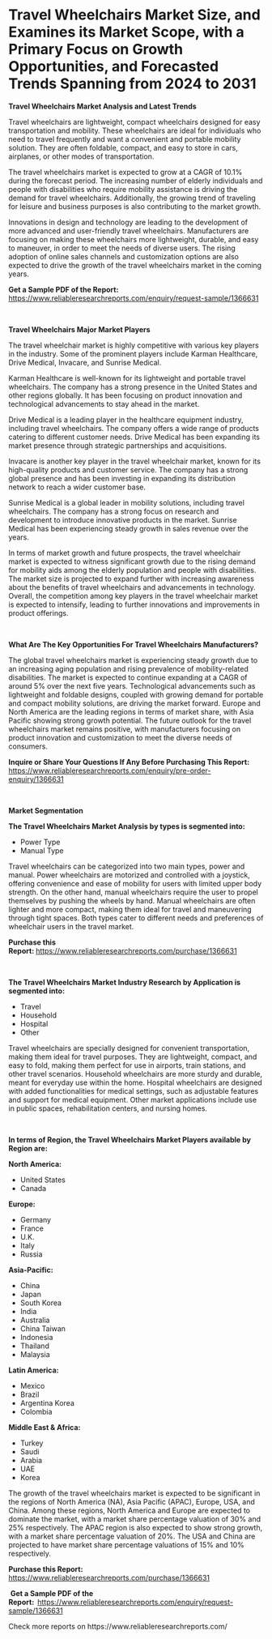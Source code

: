 <p><h1>Travel Wheelchairs Market Size, and Examines its Market Scope, with a Primary Focus on Growth Opportunities, and Forecasted Trends Spanning from 2024 to 2031</h1></p><p><strong>Travel Wheelchairs Market Analysis and Latest Trends</strong></p>
<p><p>Travel wheelchairs are lightweight, compact wheelchairs designed for easy transportation and mobility. These wheelchairs are ideal for individuals who need to travel frequently and want a convenient and portable mobility solution. They are often foldable, compact, and easy to store in cars, airplanes, or other modes of transportation.</p><p>The travel wheelchairs market is expected to grow at a CAGR of 10.1% during the forecast period. The increasing number of elderly individuals and people with disabilities who require mobility assistance is driving the demand for travel wheelchairs. Additionally, the growing trend of traveling for leisure and business purposes is also contributing to the market growth.</p><p>Innovations in design and technology are leading to the development of more advanced and user-friendly travel wheelchairs. Manufacturers are focusing on making these wheelchairs more lightweight, durable, and easy to maneuver, in order to meet the needs of diverse users. The rising adoption of online sales channels and customization options are also expected to drive the growth of the travel wheelchairs market in the coming years.</p></p>
<p><strong>Get a Sample PDF of the Report:&nbsp;</strong> <a href="https://www.reliableresearchreports.com/enquiry/request-sample/1366631">https://www.reliableresearchreports.com/enquiry/request-sample/1366631</a></p>
<p>&nbsp;</p>
<p><strong>Travel Wheelchairs Major Market Players</strong></p>
<p><p>The travel wheelchair market is highly competitive with various key players in the industry. Some of the prominent players include Karman Healthcare, Drive Medical, Invacare, and Sunrise Medical.</p><p>Karman Healthcare is well-known for its lightweight and portable travel wheelchairs. The company has a strong presence in the United States and other regions globally. It has been focusing on product innovation and technological advancements to stay ahead in the market.</p><p>Drive Medical is a leading player in the healthcare equipment industry, including travel wheelchairs. The company offers a wide range of products catering to different customer needs. Drive Medical has been expanding its market presence through strategic partnerships and acquisitions.</p><p>Invacare is another key player in the travel wheelchair market, known for its high-quality products and customer service. The company has a strong global presence and has been investing in expanding its distribution network to reach a wider customer base.</p><p>Sunrise Medical is a global leader in mobility solutions, including travel wheelchairs. The company has a strong focus on research and development to introduce innovative products in the market. Sunrise Medical has been experiencing steady growth in sales revenue over the years.</p><p>In terms of market growth and future prospects, the travel wheelchair market is expected to witness significant growth due to the rising demand for mobility aids among the elderly population and people with disabilities. The market size is projected to expand further with increasing awareness about the benefits of travel wheelchairs and advancements in technology. Overall, the competition among key players in the travel wheelchair market is expected to intensify, leading to further innovations and improvements in product offerings.</p></p>
<p>&nbsp;</p>
<p><strong>What Are The Key Opportunities For Travel Wheelchairs Manufacturers?</strong></p>
<p><p>The global travel wheelchairs market is experiencing steady growth due to an increasing aging population and rising prevalence of mobility-related disabilities. The market is expected to continue expanding at a CAGR of around 5% over the next five years. Technological advancements such as lightweight and foldable designs, coupled with growing demand for portable and compact mobility solutions, are driving the market forward. Europe and North America are the leading regions in terms of market share, with Asia Pacific showing strong growth potential. The future outlook for the travel wheelchairs market remains positive, with manufacturers focusing on product innovation and customization to meet the diverse needs of consumers.</p></p>
<p><strong>Inquire or Share Your Questions If Any Before Purchasing This Report:</strong> <a href="https://www.reliableresearchreports.com/enquiry/pre-order-enquiry/1366631">https://www.reliableresearchreports.com/enquiry/pre-order-enquiry/1366631</a></p>
<p>&nbsp;</p>
<p><strong>Market Segmentation</strong></p>
<p><strong>The Travel Wheelchairs Market Analysis by types is segmented into:</strong></p>
<p><ul><li>Power Type</li><li>Manual Type</li></ul></p>
<p><p>Travel wheelchairs can be categorized into two main types, power and manual. Power wheelchairs are motorized and controlled with a joystick, offering convenience and ease of mobility for users with limited upper body strength. On the other hand, manual wheelchairs require the user to propel themselves by pushing the wheels by hand. Manual wheelchairs are often lighter and more compact, making them ideal for travel and maneuvering through tight spaces. Both types cater to different needs and preferences of wheelchair users in the travel market.</p></p>
<p><strong>Purchase this Report:&nbsp;</strong><a href="https://www.reliableresearchreports.com/purchase/1366631">https://www.reliableresearchreports.com/purchase/1366631</a></p>
<p>&nbsp;</p>
<p><strong>The Travel Wheelchairs Market Industry Research by Application is segmented into:</strong></p>
<p><ul><li>Travel</li><li>Household</li><li>Hospital</li><li>Other</li></ul></p>
<p><p>Travel wheelchairs are specially designed for convenient transportation, making them ideal for travel purposes. They are lightweight, compact, and easy to fold, making them perfect for use in airports, train stations, and other travel scenarios. Household wheelchairs are more sturdy and durable, meant for everyday use within the home. Hospital wheelchairs are designed with added functionalities for medical settings, such as adjustable features and support for medical equipment. Other market applications include use in public spaces, rehabilitation centers, and nursing homes.</p></p>
<p>&nbsp;</p>
<p><strong>In terms of Region, the Travel Wheelchairs Market Players available by Region are:</strong></p>
<p>
    <p> <strong> North America: </strong>
        <ul>
            <li>United States</li>
            <li>Canada</li>
        </ul>
        </p> 
    <p> <strong> Europe: </strong>
        <ul>
            <li>Germany</li>
            <li>France</li>
            <li>U.K.</li>
            <li>Italy</li>
            <li>Russia</li>
        </ul>
        </p> 
    <p> <strong> Asia-Pacific: </strong>
        <ul>
            <li>China</li>
            <li>Japan</li>
            <li>South Korea</li>
            <li>India</li>
            <li>Australia</li>
            <li>China Taiwan</li>
            <li>Indonesia</li>
            <li>Thailand</li>
            <li>Malaysia</li>
        </ul>
        </p> 
    <p> <strong> Latin America: </strong>
        <ul>
            <li>Mexico</li>
            <li>Brazil</li>
            <li>Argentina Korea</li>
            <li>Colombia</li>
        </ul>
        </p> 
    <p> <strong> Middle East & Africa: </strong>
        <ul>
            <li>Turkey</li>
            <li>Saudi</li>
            <li>Arabia</li>
            <li>UAE</li>
            <li>Korea</li>
        </ul>
    </p>
    </p>
<p><p>The growth of the travel wheelchairs market is expected to be significant in the regions of North America (NA), Asia Pacific (APAC), Europe, USA, and China. Among these regions, North America and Europe are expected to dominate the market, with a market share percentage valuation of 30% and 25% respectively. The APAC region is also expected to show strong growth, with a market share percentage valuation of 20%. The USA and China are projected to have market share percentage valuations of 15% and 10% respectively.</p></p>
<p><strong>Purchase this Report: </strong><a href="https://www.reliableresearchreports.com/purchase/1366631">https://www.reliableresearchreports.com/purchase/1366631</a></p>
<p>&nbsp;<strong>Get a Sample PDF of the Report:&nbsp;&nbsp;</strong><a href="https://www.reliableresearchreports.com/enquiry/request-sample/1366631">https://www.reliableresearchreports.com/enquiry/request-sample/1366631</a></p>
<p><strong></strong></p>
<p>Check more reports on https://www.reliableresearchreports.com/</p>